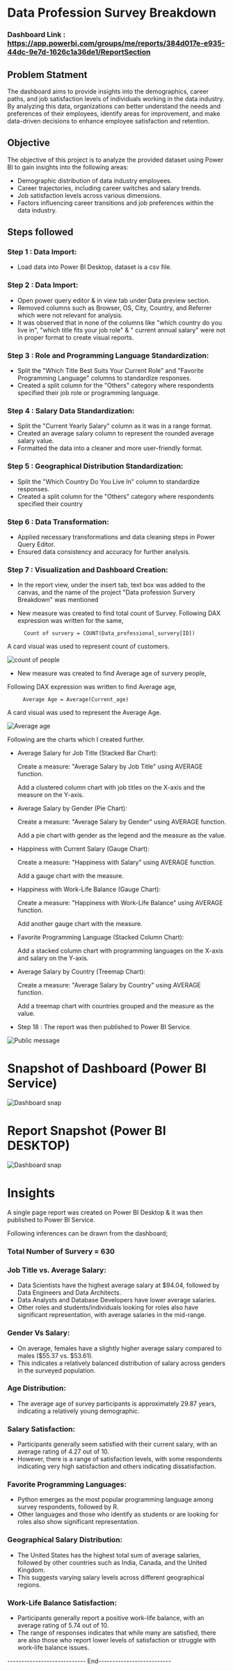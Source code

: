 # Data Profession Survey Breakdown

### Dashboard Link : https://app.powerbi.com/groups/me/reports/384d017e-e935-44dc-9e7d-1626c1a36de1/ReportSection

## Problem Statment

The dashboard aims to provide insights into the demographics, career paths, and job satisfaction levels of individuals working in the data industry. By analyzing this data, organizations can better understand the needs and preferences of their employees, identify areas for improvement, and make data-driven decisions to enhance employee satisfaction and retention.

## Objective

The objective of this project is to analyze the provided dataset using Power BI to gain insights into the following areas:

- Demographic distribution of data industry employees.
- Career trajectories, including career switches and salary trends.
- Job satisfaction levels across various dimensions.
- Factors influencing career transitions and job preferences within the data industry.

## Steps followed 

### Step 1 : Data Import:

- Load data into Power BI Desktop, dataset is a csv file.

### Step 2 : Data Import:

- Open power query editor & in view tab under Data preview section.
- Removed columns such as Browser, OS, City, Country, and Referrer which were not relevant for analysis.
- It was observed that in none of the columns like "which country do you live in", "which title fits your job role" & " current annual salary" were not in proper format to create visual reports.

### Step 3 : Role and Programming Language Standardization:

- Split the "Which Title Best Suits Your Current Role" and "Favorite Programming Language" columns to standardize responses.
- Created a split column for the "Others" category where respondents specified their job role or programming language.

### Step 4 : Salary Data Standardization:

- Split the "Current Yearly Salary" column as it was in a range format.
- Created an average salary column to represent the rounded average salary value.
- Formatted the data into a cleaner and more user-friendly format.

### Step 5 : Geographical Distribution Standardization:

- Split the "Which Country Do You Live In" column to standardize responses.
- Created a split column for the "Others" category where respondents specified their country

### Step 6 : Data Transformation:

- Applied necessary transformations and data cleaning steps in Power Query Editor.
- Ensured data consistency and accuracy for further analysis.

### Step 7 : Visualization and Dashboard Creation:

- In the report view, under the insert tab, text box was added to the canvas, and the name of the project "Data profession Survery Breakdown" was mentioned
- New measure was created to find total count of Survey.
Following DAX expression was written for the same,
        
        Count of survery = COUNT(Data_professional_survery[ID])
        
A card visual was used to represent count of customers.

![count of people](https://github.com/SahilRajput99/Power_Bi/assets/168499493/2d6a432c-dd21-4e81-a87f-8cfd2a79902a)
      
 - New measure was created to find  Average age of survery people,
 
 Following DAX expression was written to find Average age,
 
         Average Age = Average(Current_age)
 
 A card visual was used to represent the Average Age.

![Average age](https://github.com/SahilRajput99/Power_Bi/assets/168499493/23c74f16-db1a-4ee9-96f6-03c9c3f77a1b)

Following are the charts which I created further.

- Average Salary for Job Title (Stacked Bar Chart):

    Create a measure: "Average Salary by Job Title" using AVERAGE function.

    Add a clustered column chart with job titles on the X-axis and the measure on the Y-axis.

- Average Salary by Gender (Pie Chart):

    Create a measure: "Average Salary by Gender" using AVERAGE function.

    Add a pie chart with gender as the legend and the measure as the value.

- Happiness with Current Salary (Gauge Chart):

    Create a measure: "Happiness with Salary" using AVERAGE function.

    Add a gauge chart with the measure.

- Happiness with Work-Life Balance (Gauge Chart):

    Create a measure: "Happiness with Work-Life Balance" using AVERAGE function.

    Add another gauge chart with the measure.

- Favorite Programming Language (Stacked Column Chart):

    Add a stacked column chart with programming languages on the X-axis and salary on the Y-axis.

- Average Salary by Country (Treemap Chart):

    Create a measure: "Average Salary by Country" using AVERAGE function.
    
    Add a treemap chart with countries grouped and the measure as the value.
 
 - Step 18 : The report was then published to Power BI Service.
 
![Public message](https://github.com/SahilRajput99/Power_Bi/assets/168499493/6fdd2f32-0fd2-4b37-b59c-01d7425ad4dc)


# Snapshot of Dashboard (Power BI Service)

![Dashboard snap](https://github.com/SahilRajput99/Power_Bi/assets/168499493/edc87e7d-0e53-4173-b9a4-62dabc127541)


 # Report Snapshot (Power BI DESKTOP)
![Dashboard snap](https://github.com/SahilRajput99/Power_Bi/assets/168499493/edc87e7d-0e53-4173-b9a4-62dabc127541)

# Insights

A single page report was created on Power BI Desktop & it was then published to Power BI Service.

Following inferences can be drawn from the dashboard;

### Total Number of Survery = 630

###   Job Title vs. Average Salary:

- Data Scientists have the highest average salary at $94.04, followed by Data Engineers and Data Architects.
- Data Analysts and Database Developers have lower average salaries.
- Other roles and students/individuals looking for roles also have significant representation, with average salaries in the mid-range.

### Gender Vs Salary:

- On average, females have a slightly higher average salary compared to males ($55.37 vs. $53.61).
- This indicates a relatively balanced distribution of salary across genders in the surveyed population.

### Age Distribution:

- The average age of survey participants is approximately 29.87 years, indicating a relatively young demographic.

### Salary Satisfaction:

- Participants generally seem satisfied with their current salary, with an average rating of 4.27 out of 10.
- However, there is a range of satisfaction levels, with some respondents indicating very high satisfaction and others indicating dissatisfaction.

### Favorite Programming Languages:

- Python emerges as the most popular programming language among survey respondents, followed by R.
- Other languages and those who identify as students or are looking for roles also show significant representation.

### Geographical Salary Distribution:

- The United States has the highest total sum of average salaries, followed by other countries such as India, Canada, and the United Kingdom.
- This suggests varying salary levels across different geographical regions.

### Work-Life Balance Satisfaction:

- Participants generally report a positive work-life balance, with an average rating of 5.74 out of 10.
- The range of responses indicates that while many are satisfied, there are also those who report lower levels of satisfaction or struggle with work-life balance issues.

---------------------------- End--------------------------
